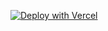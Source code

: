 [![Deploy with Vercel](https://vercel.com/button)](https://vercel.com/new/clone?repository-url=https%3A%2F%2Fgithub.com%2Fshawn-integro%2Fnotion-auto-id&env=NOTION_KEY,NOTION_DATABASE_ID,NOTION_PAGE_TITLE,NOTION_PAGE_ID&envDescription=NOTION_KEY%3A%20the%20secret%20key%20for%20your%20Notion%20API%20integration.%20NOTION_DATABASE_ID%3A%20your%20database%20ID.%20NOTION_PAGE_TITLE%3A%20the%20name%20of%20your%20database%20page%20title%20property.%20NOTION_PAGE_ID%3A%20the%20name%20of%20your%20database%20page%20ID%20property.&project-name=notion-auto-id&repository-name=notion-auto-id)